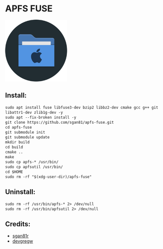 # APFS FUSE
<img src="preview.svg" width="200">

## Install:
```
sudo apt install fuse libfuse3-dev bzip2 libbz2-dev cmake gcc g++ git libattr1-dev zlib1g-dev -y
sudo apt --fix-broken install -y
git clone https://github.com/sgan81/apfs-fuse.git
cd apfs-fuse
git submodule init
git submodule update
mkdir build
cd build
cmake ..
make
sudo cp apfs-* /usr/bin/
sudo cp apfsutil /usr/bin/
cd $HOME
sudo rm -rf "$(xdg-user-dir)/apfs-fuse"
```

## Uninstall:
```
sudo rm -rf /usr/bin/apfs-* 2> /dev/null
sudo rm -rf /usr/bin/apfsutil 2> /dev/null
```


## Credits:
* [sgan81r](https://github.com/sgan81/apfs-fuse)
* [devgregw](https://github.com/sgan81/apfs-fuse/issues/149)
